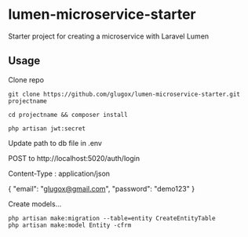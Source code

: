 # lumen-microservice-starter
Starter project for creating a microservice with Laravel Lumen


## Usage



Clone repo

```
git clone https://github.com/glugox/lumen-microservice-starter.git projectname
```

```
cd projectname && composer install
```

```
php artisan jwt:secret
```

Update path to db file in .env


POST to http://localhost:5020/auth/login

Content-Type : application/json

{
	"email": "glugox@gmail.com",
	"password": "demo123"
}



Create models...

```
php artisan make:migration --table=entity CreateEntityTable
php artisan make:model Entity -cfrm
```


```

```